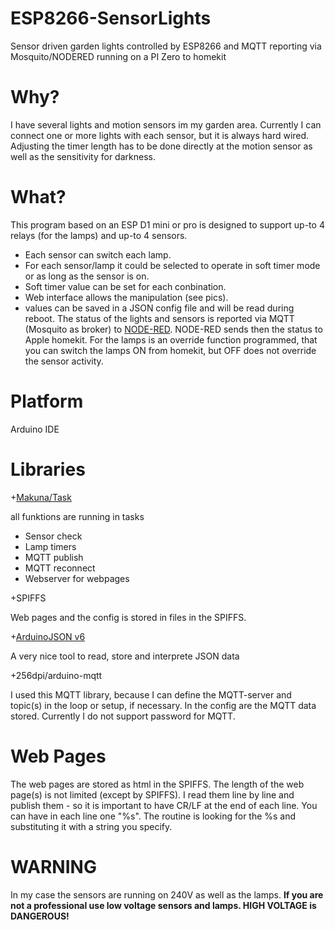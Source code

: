 # ESP8266-SensorLights
Sensor driven garden lights controlled by ESP8266 and MQTT reporting via Mosquito/NODERED running on a PI Zero to homekit
# Why?
I have several lights and motion sensors im my garden area. Currently I can connect one or more lights with each sensor, but it is always hard wired. Adjusting the timer length has to be done directly at the motion sensor as well as the sensitivity for darkness.
# What?
This program based on an ESP D1 mini or pro is designed to support up-to 4 relays (for the lamps) and up-to 4 sensors.
- Each sensor can switch each lamp.
- For each sensor/lamp it could be selected to operate in soft timer mode or as long as the sensor is on.
- Soft timer value can be set for each conbination.
- Web interface allows the manipulation (see pics).
- values can be saved in a JSON config file and will be read during reboot.
The status of the lights and sensors is reported via MQTT (Mosquito as broker) to [NODE-RED](https://nodered.org/). NODE-RED sends then the status to Apple homekit.
For the lamps is an override function programmed, that you can switch the lamps ON from homekit, but OFF does not override the sensor activity.
# Platform
Arduino IDE
# Libraries
+[Makuna/Task](https://github.com/Makuna/Task)

  all funktions are running in tasks
  - Sensor check
  - Lamp timers
  - MQTT publish
  - MQTT reconnect
  - Webserver for webpages
  
+SPIFFS

  Web pages and the config is stored in files in the SPIFFS.
  
+[ArduinoJSON v6](https://arduinojson.org/v6/doc/)

  A very nice tool to read, store and interprete JSON data
  
+256dpi/arduino-mqtt

  I used this MQTT library, because I can define the MQTT-server and topic(s) in the loop or setup, if necessary. In the config are the MQTT data stored. Currently I do not support password for MQTT.
# Web Pages
  The web pages are stored as html in the SPIFFS. The length of the web page(s) is not limited (except by SPIFFS). I read them line by line and publish them - so it is important to have CR/LF at the end of each line. You can have in each line one "%s". The routine is looking for the %s and substituting it with a string you specify.
# WARNING
  In my case the sensors are running on 240V as well as the lamps. 
  <b>If you are not a professional use low voltage sensors and lamps.
  HIGH VOLTAGE is DANGEROUS!</b>
